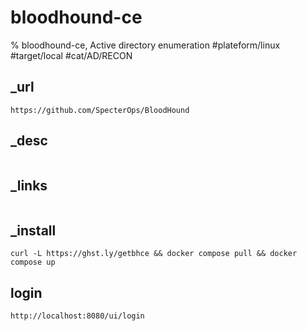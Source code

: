 # bloodhound-ce

% bloodhound-ce, Active directory enumeration
#plateform/linux #target/local #cat/AD/RECON


## _url
```
https://github.com/SpecterOps/BloodHound
```

## _desc
```

```

## _links
```
```

## _install
```
curl -L https://ghst.ly/getbhce && docker compose pull && docker compose up
```


## login
```
http://localhost:8080/ui/login
```